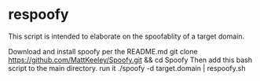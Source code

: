 # respoofy
This script is intended to elaborate on the spoofablity of a target domain.

Download and install spoofy per the README.md
git clone https://github.com/MattKeeley/Spoofy.git && cd Spoofy
Then add this bash script to the main directory.
run it  ./spoofy -d target.domain | respoofy.sh 
